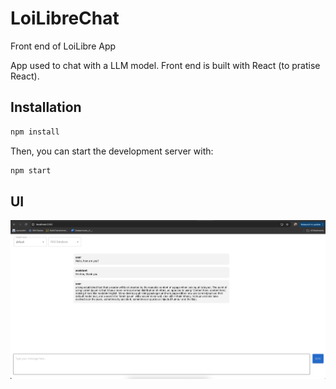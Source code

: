 # LoiLibreChat
Front end of LoiLibre App

App used to chat with a LLM model. Front end is built with React (to pratise React).


## Installation

```bash
npm install
```

Then, you can start the development server with:

```bash
npm start
```

## UI   

![UI](images/UI.png)
